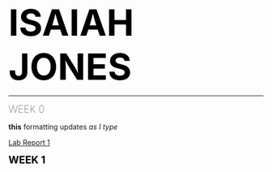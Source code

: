 <span style="color:black;font-weight:700;font-size:72px">
    ISAIAH JONES
</span>

---

<span style="color:black;font-weight:25;font-size:20px">
    WEEK 0
</span>

**this** formatting updates _as I type_

[Lab Report 1](https://ijjones.github.io/cse15l-lab-reports/lab-report-1-week-0.html)


<span style="color:black;font-weight:700;font-size:20px">
    WEEK 1
</span>
